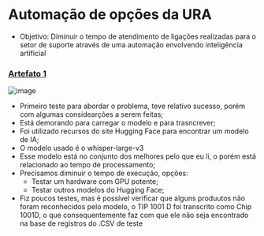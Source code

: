 # Automação de opções da URA

- Objetivo: Diminuir o tempo de atendimento de ligações realizadas para o setor de suporte através de uma automação envolvendo inteligência artificial

### [Artefato 1](https://github.com/victorhugochrisosthemos/automacao_opcoes_da_ura/tree/main/artefato1)

![image](https://github.com/user-attachments/assets/2d2d8af4-f1b7-408b-968d-96cb1291e42a)

- Primeiro teste para abordar o problema, teve relativo sucesso, porém com algumas considearções a serem feitas;
- Está demorando para carregar o modelo e para trasncrever;
- Foi utilizado recursos do site Hugging Face para encontrar um modelo de IA;
- O modelo usado é o whisper-large-v3
- Esse modelo está no conjunto dos melhores pelo que eu li, o porém está relacionado ao tempo de processamento;
- Precisamos diminuir o tempo de execução, opções:
  - Testar um hardware com GPU potente;
  - Testar outros modelos do Hugging Face;
- Fiz poucos testes, mas é possível verificar que alguns produutos não foram reconhecidos pelo modelo, o TIP 1001 D foi transcrito como Chip 1001D, o que consequentemente faz com que ele não seja encontrado na base de registros do .CSV de teste
